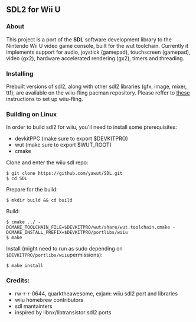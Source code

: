 ## SDL2 for Wii U

### About  
This project is a port of the **SDL** software development library to the Nintendo Wii U video game console, built for the wut toolchain.
Currently it implements support for audio, joystick (gamepad), touchscreen (gamepad), video (gx2), hardware accelerated rendering (gx2), timers and threading.

### Installing  
Prebuilt versions of sdl2, along with other sdl2 libraries (gfx, image, mixer, ttf), are available on the wiiu-fling pacman repository.
Please reffer to [these](https://gitlab.com/QuarkTheAwesome/wiiu-fling) instructions to set up wiiu-fling.

### Building on Linux
In order to build sdl2 for wiiu, you'll need to install some prerequisites:
   -  devkitPPC (make sure to export $DEVKITPRO)
   - wut (make sure to export $WUT_ROOT)
   - cmake

Clone and enter the wiiu sdl repo:

    $ git clone https://github.com/yawut/SDL.git
    $ cd SDL
Prepare for the build:

    $ mkdir build && cd build
Build:

    $ cmake ../ -DCMAKE_TOOLCHAIN_FILE=$DEVKITPRO/wut/share/wut.toolchain.cmake -DCMAKE_INSTALL_PREFIX=$DEVKITPRO/portlibs/wiiu
    $ make
Install (might need to run as sudo depending on `$DEVKITPRO/portlibs/wiiu`permissions):

    $ make install


### Credits:
- rw-r-r-0644, quarktheawesome, exjam: wiiu sdl2 port and libraries
- wiiu homebrew contributors
- sdl mantainters
- inspired by libnx/libtransistor sdl2 ports

